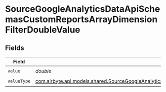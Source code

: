 # SourceGoogleAnalyticsDataApiSchemasCustomReportsArrayDimensionFilterDoubleValue


## Fields

| Field                                                                                                                                                                                                                                                                                               | Type                                                                                                                                                                                                                                                                                                | Required                                                                                                                                                                                                                                                                                            | Description                                                                                                                                                                                                                                                                                         |
| --------------------------------------------------------------------------------------------------------------------------------------------------------------------------------------------------------------------------------------------------------------------------------------------------- | --------------------------------------------------------------------------------------------------------------------------------------------------------------------------------------------------------------------------------------------------------------------------------------------------- | --------------------------------------------------------------------------------------------------------------------------------------------------------------------------------------------------------------------------------------------------------------------------------------------------- | --------------------------------------------------------------------------------------------------------------------------------------------------------------------------------------------------------------------------------------------------------------------------------------------------- |
| `value`                                                                                                                                                                                                                                                                                             | *double*                                                                                                                                                                                                                                                                                            | :heavy_check_mark:                                                                                                                                                                                                                                                                                  | N/A                                                                                                                                                                                                                                                                                                 |
| `valueType`                                                                                                                                                                                                                                                                                         | [com.airbyte.api.models.shared.SourceGoogleAnalyticsDataApiSchemasCustomReportsArrayDimensionFilterDimensionsFilter2ExpressionsFilterFilterValueType](../../models/shared/SourceGoogleAnalyticsDataApiSchemasCustomReportsArrayDimensionFilterDimensionsFilter2ExpressionsFilterFilterValueType.md) | :heavy_check_mark:                                                                                                                                                                                                                                                                                  | N/A                                                                                                                                                                                                                                                                                                 |
